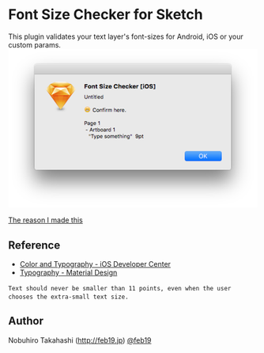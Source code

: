 # Font Size Checker for Sketch

This plugin validates your text layer's font-sizes for Android, iOS or your custom params.
![screen shot](https://raw.githubusercontent.com/feb19/sketch-font-size-checker/master/screenshot.png)

[The reason I made this](http://feb19.jp/blog/archives/000281.php)

## Reference

- [Color and Typography - iOS Developer Center](https://developer.apple.com/library/ios/documentation/UserExperience/Conceptual/MobileHIG/ColorImagesText.html#//apple_ref/doc/uid/TP40006556-CH58-SW1)  
- [Typography - Material Design](http://www.google.com/design/spec/style/typography.html#typography-styles)

```Text should never be smaller than 11 points, even when the user chooses the extra-small text size.```

## Author

Nobuhiro Takahashi (http://feb19.jp) [@feb19](https://twitter.com/feb19)
